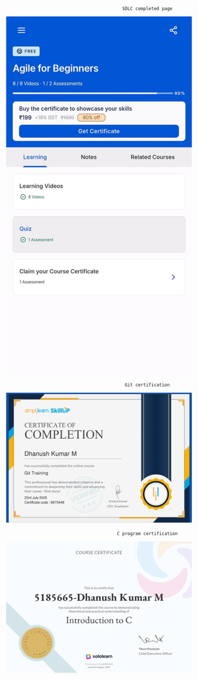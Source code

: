                                                 SDLC completed page
![img alt](https://github.com/dhanushdufresne/5185665_dhanushkumarM/blob/7019b6148d984a6244873d2cdbb3371e127f79cf/SDLC/agile%20certificate.jpg)                                                

                                                 Git certification
![img alt](https://github.com/dhanushdufresne/5185665_dhanushkumarM/blob/ec66fb34ccb3f5a0dd640a945436650cf9e354d6/git%20certification/git%20certificate.png)
                                            
                                            
                                              C program certification
![img alt](https://github.com/dhanushdufresne/5185665_dhanushkumarM/blob/7019b6148d984a6244873d2cdbb3371e127f79cf/C%20program%20certification/introduction%20to%20C.png)